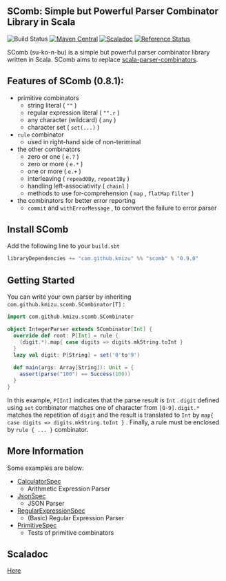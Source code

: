 ## SComb: Simple but Powerful Parser Combinator Library in Scala
 
![Build Status](https://github.com/kmizu/scomb/actions/workflows/ci.yml/badge.svg)
[![Maven Central](https://maven-badges.herokuapp.com/maven-central/com.github.kmizu/scomb_2.13/badge.svg)](https://maven-badges.herokuapp.com/maven-central/com.github.kmizu/scomb_2.13)
[![Scaladoc](http://javadoc-badge.appspot.com/com.github.kmizu/scomb_2.13.svg?label=scaladoc)](http://javadoc-badge.appspot.com/com.github.kmizu/scomb_2.13/com/github/kmizu/scomb/index.html)
[![Reference Status](https://www.versioneye.com/java/com.github.kmizu:scomb_2.13/reference_badge.svg?style=flat)](https://www.versioneye.com/java/com.github.kmizu:scomb_2.13/references)

SComb (su-ko-n-bu) is a simple but powerful parser combinator library written in Scala.
SComb aims to replace [scala-parser-combinators](https://github.com/scala/scala-parser-combinators).

## Features of SComb (0.8.1):

- primitive combinators
  - string literal ( `""` )
  - regular expression literal ( `"".r` )
  - any character (wildcard) ( `any` )
  - character set ( `set(...)` )
- `rule` combinator
  - used in right-hand side of non-teriminal
- the other combinators
  - zero or one ( `e.?` )
  - zero or more ( `e.*` )
  - one or more ( `e.+` )
  - interleaving ( `repead0By`, `repeat1By` )
  - handling left-associativity ( `chainl` )
  - methods to use for-comprehension ( `map` , `flatMap` `filter` )
- the combinators for better error reporting
  - `commit` and `withErrorMessage` , to convert the failure to error parser

## Install SComb

Add the following line to your `build.sbt`

```scala
libraryDependencies += "com.github.kmizu" %% "scomb" % "0.9.0"
```

## Getting Started

You can write your own parser by inheriting
 `com.github.kmizu.scomb.SCombinator[T]` :

```scala
import com.github.kmizu.scomb.SCombinator

object IntegerParser extends SCombinator[Int] {
  override def root: P[Int] = rule {
    (digit.*).map{ case digits => digits.mkString.toInt }
  }
  lazy val digit: P[String] = set('0'to'9')
  
  def main(args: Array[String]): Unit = {
    assert(parse("100") == Success(100))
  }
}
```

In this example, `P[Int]` indicates that the parse result is `Int` .
`digit` defined using `set` combinator matches one of character from `[0-9]`.  `digit.*` matches the repetition
of `digit` and the result is translated to `Int` by `map{ case digits => digits.mkString.toInt }` .  Finally,
a rule must be enclosed by `rule { ... }` combinator.

## More Information

Some examples are below:

- [CalculatorSpec](https://github.com/kmizu/scomb/blob/v0.8.1/src/test/scala/com/github/kmizu/scomb/CalculatorSpec.scala)
  - Arithmetic Expression Parser
- [JsonSpec](https://github.com/kmizu/scomb/blob/v0.8.1/src/test/scala/com/github/kmizu/scomb/JsonSpec.scala)
  - JSON Parser
- [RegularExpressionSpec](https://github.com/kmizu/scomb/blob/v0.8.1/src/test/scala/com/github/kmizu/scomb/RegularExpressionSpec.scala)
  - (Basic) Regular Expression Parser
- [PrimitiveSpec](https://github.com/kmizu/scomb/blob/v0.8.1/src/test/scala/com/github/kmizu/scomb/PrimitiveSpec.scala)
  - Tests of primitive combinators

## Scaladoc

[Here](http://javadoc-badge.appspot.com/com.github.kmizu/scomb_2.13/com/github/kmizu/scomb/index.html)
